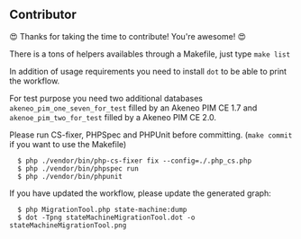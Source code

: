 Contributor
-----------

:heart_eyes: Thanks for taking the time to contribute! You're awesome! :heart_eyes:

There is a tons of helpers availables through a Makefile, just type `make list`

In addition of usage requirements you need to install `dot` to be able to print the workflow.

For test purpose you need two additional databases `akeneo_pim_one_seven_for_test` filled by an Akeneo PIM CE 1.7
and `akenoe_pim_two_for_test` filled by a Akeneo PIM CE 2.0.

Please run CS-fixer, PHPSpec and PHPUnit before committing. (`make commit` if you want to use the Makefile)

```
  $ php ./vendor/bin/php-cs-fixer fix --config=./.php_cs.php
  $ php ./vendor/bin/phpspec run
  $ php ./vendor/bin/phpunit
```

If you have updated the workflow, please update the generated graph:

```
  $ php MigrationTool.php state-machine:dump
  $ dot -Tpng stateMachineMigrationTool.dot -o stateMachineMigrationTool.png
```
